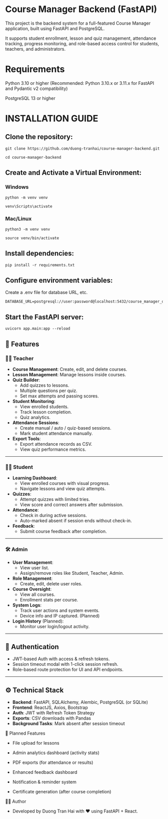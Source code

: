 # Course Manager Backend (FastAPI)

This project is the backend system for a full-featured Course Manager application, built using FastAPI and PostgreSQL.

It supports student enrollment, lesson and quiz management, attendance tracking, progress monitoring, and role-based access control for students, teachers, and administrators.

# Requirements
Python 3.10 or higher
(Recommended: Python 3.10.x or 3.11.x for FastAPI and Pydantic v2 compatibility)

PostgreSQL 13 or higher

# INSTALLATION GUIDE
## Clone the repository:
```
git clone https://github.com/duong-tranhai/course-manager-backend.git

cd course-manager-backend
```

## Create and Activate a Virtual Environment:

### Windows
```
python -m venv venv

venv\Scripts\activate
```
### Mac/Linux
```
python3 -m venv venv

source venv/bin/activate
```

## Install dependencies:

```
pip install -r requirements.txt
```

## Configure environment variables:
Create a .env file for database URL, etc.
```
DATABASE_URL=postgresql://user:password@localhost:5432/course_manager_db
```
## Start the FastAPI server:
```
uvicorn app.main:app --reload
```

## 🚀 Features

### 👨‍🏫 Teacher

- **Course Management**: Create, edit, and delete courses.
- **Lesson Management**: Manage lessons inside courses.
- **Quiz Builder**: 
  - Add quizzes to lessons.
  - Multiple questions per quiz.
  - Set max attempts and passing scores.
- **Student Monitoring**:
  - View enrolled students.
  - Track lesson completion.
  - Quiz analytics.
- **Attendance Sessions**:
  - Create manual / auto / quiz-based sessions.
  - Mark student attendance manually.
- **Export Tools**:
  - Export attendance records as CSV.
  - View quiz performance metrics.

---

### 👨‍🎓 Student

- **Learning Dashboard**:
  - View enrolled courses with visual progress.
  - Navigate lessons and view quiz attempts.
- **Quizzes**:
  - Attempt quizzes with limited tries.
  - View score and correct answers after submission.
- **Attendance**:
  - Check in during active sessions.
  - Auto-marked absent if session ends without check-in.
- **Feedback**:
  - Submit course feedback after completion.

---

### 🛠️ Admin

- **User Management**:
  - View user list.
  - Assign/remove roles like Student, Teacher, Admin.
- **Role Management**:
  - Create, edit, delete user roles.
- **Course Oversight**:
  - View all courses.
  - Enrollment stats per course.
- **System Logs**:
  - Track user actions and system events.
  - Device info and IP captured. (Planned)
- **Login History** (Planned):
  - Monitor user login/logout activity.

---

## 🔐 Authentication

- JWT-based Auth with access & refresh tokens.
- Session timeout modal with 1-click session refresh.
- Role-based route protection for UI and API endpoints.

---

## ⚙️ Technical Stack

- **Backend**: FastAPI, SQLAlchemy, Alembic, PostgreSQL (or SQLite)
- **Frontend**: ReactJS, Axios, Bootstrap
- **Auth**: JWT with Refresh Token Strategy
- **Exports**: CSV downloads with Pandas
- **Background Tasks**: Mark absent after session timeout

🌟 Planned Features
- File upload for lessons

- Admin analytics dashboard (activity stats)

- PDF exports (for attendance or results)

- Enhanced feedback dashboard

- Notification & reminder system

- Certificate generation (after course completion)

👨‍💻 Author
- Developed by Duong Tran Hai with ❤️ using FastAPI + React.